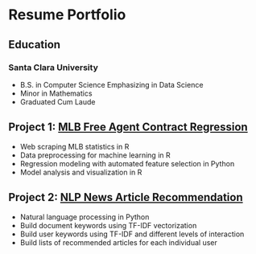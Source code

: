 # Resume Portfolio
## Education
### Santa Clara University
- B.S. in Computer Science Emphasizing in Data Science
- Minor in Mathematics
- Graduated Cum Laude
## Project 1: [MLB Free Agent Contract Regression](https://github.com/RHendoDS/MLB_FA_Contracts)
- Web scraping MLB statistics in R
- Data preprocessing for machine learning in R
- Regression modeling with automated feature selection in Python
- Model analysis and visualization in R
## Project 2: [NLP News Article Recommendation](https://github.com/RHendoDS/NLP_News_Recommendation)
- Natural language processing in Python
- Build document keywords using TF-IDF vectorization
- Build user keywords using TF-IDF and different levels of interaction
- Build lists of recommended articles for each individual user 
